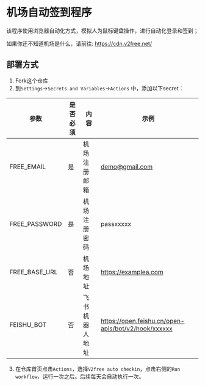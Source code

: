 # 机场自动签到程序
该程序使用浏览器自动化方式，模拟人为鼠标键盘操作，进行自动化登录和签到；   

如果你还不知道机场是什么，请前往: https://cdn.v2free.net/

## 部署方式
1. Fork这个仓库
2. 到`Settings`→`Secrets and Variables`→`Actions` 中，添加以下secret：

| 参数  | 是否必须  | 内容  | 示例  |
| ------------ | ------------ | ------------ | ------------ |
| FREE_EMAIL  | 是  | 机场注册邮箱  |  demo@gmail.com  |
| FREE_PASSWORD  | 是  | 机场注册密码  | passxxxxx  |
| FREE_BASE_URL  | 否  | 机场地址  | https://examplea.com  |
| FEISHU_BOT  | 否  | 飞书机器人地址  |  https://open.feishu.cn/open-apis/bot/v2/hook/xxxxxx |

3. 在仓库首页点击`Actions`，选择`V2free auto checkin`，点击右侧的`Run workflow`，运行一次之后。后续每天会自动执行一次。
